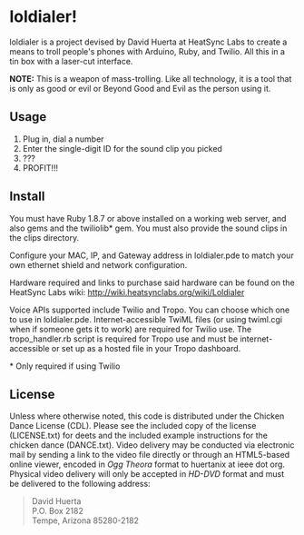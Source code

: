 loldialer!
==========

loldialer is a project devised by David Huerta at HeatSync Labs to create a means to troll people's phones with Arduino, Ruby, and Twilio.  All this in a tin box with a laser-cut interface.

**NOTE:** This is a weapon of mass-trolling.  Like all technology, it is a tool that is only as good or evil or Beyond Good and Evil as the person using it.

Usage
-----
1. Plug in, dial a number
2. Enter the single-digit ID for the sound clip you picked
3. ???
4. PROFIT!!! 

Install
-------
You must have Ruby 1.8.7 or above installed on a working web server, and also gems and the twiliolib* gem.  You must also provide the sound clips in the clips directory.

Configure your MAC, IP, and Gateway address in loldialer.pde to match your own ethernet shield and network configuration.

Hardware required and links to purchase said hardware can be found on the HeatSync Labs wiki: http://wiki.heatsynclabs.org/wiki/Loldialer

Voice APIs supported include Twilio and Tropo.  You can choose which one to use in loldialer.pde.  Internet-accessible TwiML files (or using twiml.cgi when if someone gets it to work) are required for Twilio use.   The tropo_handler.rb script is required for Tropo use and must be internet-accessible or set up as a hosted file in your Tropo dashboard.

\* Only required if using Twilio

License
-------

Unless where otherwise noted, this code is distributed under the Chicken Dance License (CDL).  Please see the included copy  of the license (LICENSE.txt) for deets and the included example instructions for the chicken dance (DANCE.txt).  Video delivery may be conducted via electronic mail by sending a link to the video file directly or through an HTML5-based online viewer, encoded in *Ogg Theora* format to huertanix at ieee dot org.  Physical video delivery will only be accepted in *HD-DVD* format and must be delivered to the following address:

> David Huerta  
> P.O. Box 2182  
> Tempe, Arizona 85280-2182
